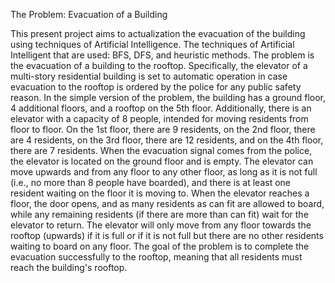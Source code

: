 The Problem: Evacuation of a Building

This present project aims to actualization the evacuation of the building using techniques of Artificial Intelligence. The techniques of Artificial  Intelligent that are used: BFS, DFS, and heuristic methods.
	The problem is the evacuation of a building to the rooftop. Specifically, the elevator of a multi-story residential building is set to automatic operation in case evacuation to the rooftop is ordered by the police for any public safety reason.
	In the simple version of the problem, the building has a ground floor, 4 additional floors, and a rooftop on the 5th floor. Additionally, there is an elevator with a capacity of 8 people, intended for moving residents from floor to floor. On the 1st floor, there are 9 residents, on the 2nd floor, there are 4 residents, on the 3rd floor, there are 12 residents, and on the 4th floor, there are 7 residents. When the evacuation signal comes from the police, the elevator is located on the ground floor and is empty.
	The elevator can move upwards and from any floor to any other floor, as long as it is not full (i.e., no more than 8 people have boarded), and there is at least one resident waiting on the floor it is moving to. When the elevator reaches a floor, the door opens, and as many residents as can fit are allowed to board, while any remaining residents (if there are more than can fit) wait for the elevator to return. The elevator will only move from any floor towards the rooftop (upwards) if it is full or if it is not full but there are no other residents waiting to board on any floor.
The goal of the problem is to complete the evacuation successfully to the rooftop, meaning that all residents must reach the building's rooftop.
